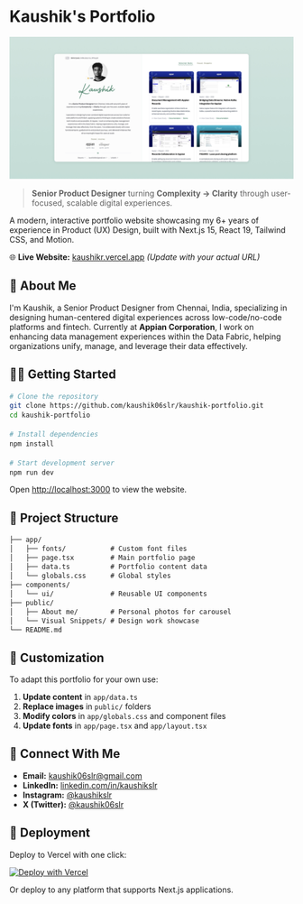 # Kaushik's Portfolio

![Portfolio Preview](public/1.jpg)

> **Senior Product Designer** turning **Complexity → Clarity** through user-focused, scalable digital experiences.

A modern, interactive portfolio website showcasing my 6+ years of experience in Product (UX) Design, built with Next.js 15, React 19, Tailwind CSS, and Motion.

🌐 **Live Website:** [kaushikr.vercel.app](https://kaushikr.vercel.app) *(Update with your actual URL)*

## 👋 About Me

I'm Kaushik, a Senior Product Designer from Chennai, India, specializing in designing human-centered digital experiences across low-code/no-code platforms and fintech. Currently at **Appian Corporation**, I work on enhancing data management experiences within the Data Fabric, helping organizations unify, manage, and leverage their data effectively.

## 🏃‍♂️ Getting Started

```bash
# Clone the repository
git clone https://github.com/kaushik06slr/kaushik-portfolio.git
cd kaushik-portfolio

# Install dependencies
npm install

# Start development server
npm run dev
```

Open [http://localhost:3000](http://localhost:3000) to view the website.

## 📁 Project Structure

```
├── app/
│   ├── fonts/           # Custom font files
│   ├── page.tsx         # Main portfolio page
│   ├── data.ts          # Portfolio content data
│   └── globals.css      # Global styles
├── components/
│   └── ui/              # Reusable UI components
├── public/
│   ├── About me/        # Personal photos for carousel
│   └── Visual Snippets/ # Design work showcase
└── README.md
```

## 🎨 Customization

To adapt this portfolio for your own use:

1. **Update content** in `app/data.ts`
2. **Replace images** in `public/` folders
3. **Modify colors** in `app/globals.css` and component files
4. **Update fonts** in `app/page.tsx` and `app/layout.tsx`

## 📱 Connect With Me

- **Email:** [kaushik06slr@gmail.com](mailto:kaushik06slr@gmail.com)
- **LinkedIn:** [linkedin.com/in/kaushikslr](https://www.linkedin.com/in/kaushikslr)
- **Instagram:** [@kaushikslr](https://www.instagram.com/kaushikslr)
- **X (Twitter):** [@kaushik06slr](https://twitter.com/kaushik06slr)

## 🚀 Deployment

Deploy to Vercel with one click:

[![Deploy with Vercel](https://vercel.com/button)](https://vercel.com/new/clone?repository-url=https%3A%2F%2Fgithub.com%2Fkaushik06slr%2Fkaushik-portfolio)

Or deploy to any platform that supports Next.js applications.
